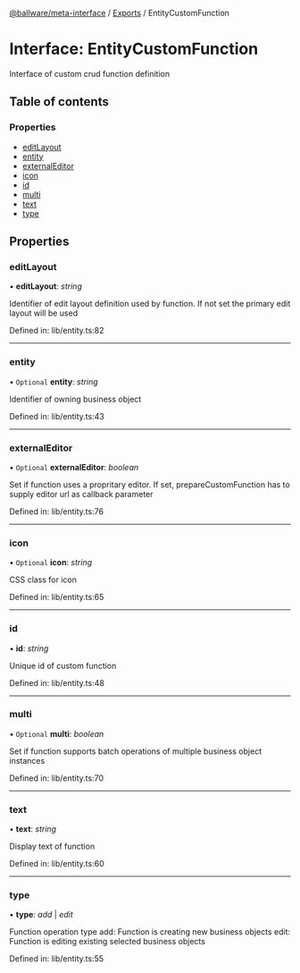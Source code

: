 [@ballware/meta-interface](../README.md) / [Exports](../modules.md) / EntityCustomFunction

# Interface: EntityCustomFunction

Interface of custom crud function definition

## Table of contents

### Properties

- [editLayout](entitycustomfunction.md#editlayout)
- [entity](entitycustomfunction.md#entity)
- [externalEditor](entitycustomfunction.md#externaleditor)
- [icon](entitycustomfunction.md#icon)
- [id](entitycustomfunction.md#id)
- [multi](entitycustomfunction.md#multi)
- [text](entitycustomfunction.md#text)
- [type](entitycustomfunction.md#type)

## Properties

### editLayout

• **editLayout**: *string*

Identifier of edit layout definition used by function.
If not set the primary edit layout will be used

Defined in: lib/entity.ts:82

___

### entity

• `Optional` **entity**: *string*

Identifier of owning business object

Defined in: lib/entity.ts:43

___

### externalEditor

• `Optional` **externalEditor**: *boolean*

Set if function uses a propritary editor.
If set, prepareCustomFunction has to supply editor url as callback parameter

Defined in: lib/entity.ts:76

___

### icon

• `Optional` **icon**: *string*

CSS class for icon

Defined in: lib/entity.ts:65

___

### id

• **id**: *string*

Unique id of custom function

Defined in: lib/entity.ts:48

___

### multi

• `Optional` **multi**: *boolean*

Set if function supports batch operations of multiple business object instances

Defined in: lib/entity.ts:70

___

### text

• **text**: *string*

Display text of function

Defined in: lib/entity.ts:60

___

### type

• **type**: *add* \| *edit*

Function operation type
add: Function is creating new business objects
edit: Function is editing existing selected business objects

Defined in: lib/entity.ts:55

